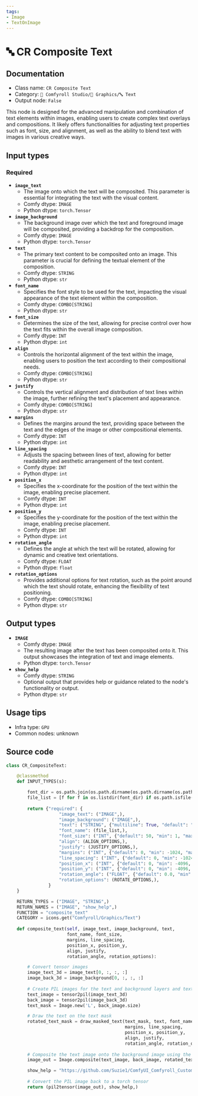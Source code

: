 ```yaml
---
tags:
- Image
- TextOnImage
---
```


# 🔤️ CR Composite Text
## Documentation
- Class name: `CR Composite Text`
- Category: `🧩 Comfyroll Studio/👾 Graphics/🔤 Text`
- Output node: `False`

This node is designed for the advanced manipulation and combination of text elements within images, enabling users to create complex text overlays and compositions. It likely offers functionalities for adjusting text properties such as font, size, and alignment, as well as the ability to blend text with images in various creative ways.
## Input types
### Required
- **`image_text`**
    - The image onto which the text will be composited. This parameter is essential for integrating the text with the visual content.
    - Comfy dtype: `IMAGE`
    - Python dtype: `torch.Tensor`
- **`image_background`**
    - The background image over which the text and foreground image will be composited, providing a backdrop for the composition.
    - Comfy dtype: `IMAGE`
    - Python dtype: `torch.Tensor`
- **`text`**
    - The primary text content to be composited onto an image. This parameter is crucial for defining the textual element of the composition.
    - Comfy dtype: `STRING`
    - Python dtype: `str`
- **`font_name`**
    - Specifies the font style to be used for the text, impacting the visual appearance of the text element within the composition.
    - Comfy dtype: `COMBO[STRING]`
    - Python dtype: `str`
- **`font_size`**
    - Determines the size of the text, allowing for precise control over how the text fits within the overall image composition.
    - Comfy dtype: `INT`
    - Python dtype: `int`
- **`align`**
    - Controls the horizontal alignment of the text within the image, enabling users to position the text according to their compositional needs.
    - Comfy dtype: `COMBO[STRING]`
    - Python dtype: `str`
- **`justify`**
    - Controls the vertical alignment and distribution of text lines within the image, further refining the text's placement and appearance.
    - Comfy dtype: `COMBO[STRING]`
    - Python dtype: `str`
- **`margins`**
    - Defines the margins around the text, providing space between the text and the edges of the image or other compositional elements.
    - Comfy dtype: `INT`
    - Python dtype: `int`
- **`line_spacing`**
    - Adjusts the spacing between lines of text, allowing for better readability and aesthetic arrangement of the text content.
    - Comfy dtype: `INT`
    - Python dtype: `int`
- **`position_x`**
    - Specifies the x-coordinate for the position of the text within the image, enabling precise placement.
    - Comfy dtype: `INT`
    - Python dtype: `int`
- **`position_y`**
    - Specifies the y-coordinate for the position of the text within the image, enabling precise placement.
    - Comfy dtype: `INT`
    - Python dtype: `int`
- **`rotation_angle`**
    - Defines the angle at which the text will be rotated, allowing for dynamic and creative text orientations.
    - Comfy dtype: `FLOAT`
    - Python dtype: `float`
- **`rotation_options`**
    - Provides additional options for text rotation, such as the point around which the text should rotate, enhancing the flexibility of text positioning.
    - Comfy dtype: `COMBO[STRING]`
    - Python dtype: `str`
## Output types
- **`IMAGE`**
    - Comfy dtype: `IMAGE`
    - The resulting image after the text has been composited onto it. This output showcases the integration of text and image elements.
    - Python dtype: `torch.Tensor`
- **`show_help`**
    - Comfy dtype: `STRING`
    - Optional output that provides help or guidance related to the node's functionality or output.
    - Python dtype: `str`
## Usage tips
- Infra type: `GPU`
- Common nodes: unknown


## Source code
```python
class CR_CompositeText:

    @classmethod
    def INPUT_TYPES(s):

        font_dir = os.path.join(os.path.dirname(os.path.dirname(os.path.realpath(__file__))), "fonts")       
        file_list = [f for f in os.listdir(font_dir) if os.path.isfile(os.path.join(font_dir, f)) and f.lower().endswith(".ttf")]
                             
        return {"required": {
                    "image_text": ("IMAGE",),
                    "image_background": ("IMAGE",),
                    "text": ("STRING", {"multiline": True, "default": "text"}),
                    "font_name": (file_list,),
                    "font_size": ("INT", {"default": 50, "min": 1, "max": 1024}),
                    "align": (ALIGN_OPTIONS,),
                    "justify": (JUSTIFY_OPTIONS,),
                    "margins": ("INT", {"default": 0, "min": -1024, "max": 1024}),
                    "line_spacing": ("INT", {"default": 0, "min": -1024, "max": 1024}),
                    "position_x": ("INT", {"default": 0, "min": -4096, "max": 4096}),
                    "position_y": ("INT", {"default": 0, "min": -4096, "max": 4096}),
                    "rotation_angle": ("FLOAT", {"default": 0.0, "min": -360.0, "max": 360.0, "step": 0.1}),
                    "rotation_options": (ROTATE_OPTIONS,),
                }        
    }

    RETURN_TYPES = ("IMAGE", "STRING",)
    RETURN_NAMES = ("IMAGE", "show_help",)
    FUNCTION = "composite_text"
    CATEGORY = icons.get("Comfyroll/Graphics/Text")
    
    def composite_text(self, image_text, image_background, text,
                       font_name, font_size, 
                       margins, line_spacing,
                       position_x, position_y,
                       align, justify,
                       rotation_angle, rotation_options):

        # Convert tensor images
        image_text_3d = image_text[0, :, :, :]
        image_back_3d = image_background[0, :, :, :]
            
        # Create PIL images for the text and background layers and text mask
        text_image = tensor2pil(image_text_3d)
        back_image = tensor2pil(image_back_3d)
        text_mask = Image.new('L', back_image.size)

        # Draw the text on the text mask
        rotated_text_mask = draw_masked_text(text_mask, text, font_name, font_size,
                                             margins, line_spacing,
                                             position_x, position_y,
                                             align, justify,
                                             rotation_angle, rotation_options)
                                             
        # Composite the text image onto the background image using the rotated text mask
        image_out = Image.composite(text_image, back_image, rotated_text_mask)

        show_help = "https://github.com/Suzie1/ComfyUI_Comfyroll_CustomNodes/wiki/Text-Nodes#cr-composite-text"
        
        # Convert the PIL image back to a torch tensor
        return (pil2tensor(image_out), show_help,)

```

